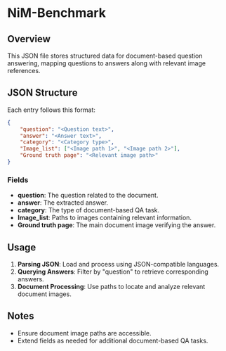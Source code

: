 # NiM-Benchmark
## Overview
This JSON file stores structured data for document-based question answering, mapping questions to answers along with relevant image references.

## JSON Structure
Each entry follows this format:

```json
{
    "question": "<Question text>",
    "answer": "<Answer text>",
    "category": "<Category type>",
    "Image_list": ["<Image path 1>", "<Image path 2>"],
    "Ground truth page": "<Relevant image path>"
}
```

### Fields
- **question**: The question related to the document.
- **answer**: The extracted answer.
- **category**: The type of document-based QA task.
- **Image_list**: Paths to images containing relevant information.
- **Ground truth page**: The main document image verifying the answer.

## Usage
1. **Parsing JSON**: Load and process using JSON-compatible languages.
2. **Querying Answers**: Filter by "question" to retrieve corresponding answers.
3. **Document Processing**: Use paths to locate and analyze relevant document images.

## Notes
- Ensure document image paths are accessible.
- Extend fields as needed for additional document-based QA tasks.
